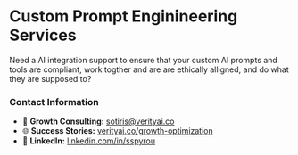 

# Custom Prompt Enginineering Services

Need a AI integration support to ensure that your custom AI prompts and tools are compliant, work togther and are are ethically alligned, and do what they are supposed to?

### Contact Information
- 📧 **Growth Consulting:** sotiris@verityai.co  
- 🌐 **Success Stories:** [verityai.co/growth-optimization](https://verityai.co)
- 💼 **LinkedIn:** [linkedin.com/in/sspyrou](https://linkedin.com/in/sspyrou)
